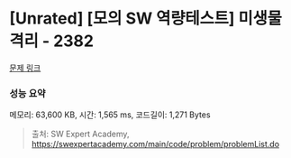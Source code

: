 # [Unrated] [모의 SW 역량테스트] 미생물 격리 - 2382 

[문제 링크](https://swexpertacademy.com/main/code/problem/problemDetail.do?contestProbId=AV597vbqAH0DFAVl) 

### 성능 요약

메모리: 63,600 KB, 시간: 1,565 ms, 코드길이: 1,271 Bytes



> 출처: SW Expert Academy, https://swexpertacademy.com/main/code/problem/problemList.do